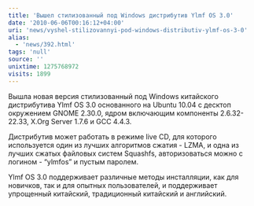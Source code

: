 ```yaml
---
title: 'Вышел стилизованный под Windows дистрибутив Ylmf OS 3.0'
date: '2010-06-06T00:16:12+04:00'
uri: 'news/vyshel-stilizovannyi-pod-windows-distributiv-ylmf-os-3-0'
alias: 
  - 'news/392.html'
tags: 'null'
source: ''
unixtime: 1275768972
visits: 1899
---
```

Вышла новая версия стилизованный под Windows китайского дистрибутива Ylmf OS 3.0 основанного на Ubuntu 10.04 с десктоп окружением GNOME 2.30.0, ядром включающим компоненты 2.6.32-22.33, X.Org Server 1.7.6 и GCC 4.4.3.

Дистрибутив может работать в режиме live CD, для которого используется один из лучших алгоритмов сжатия - LZMA, и одна из лучших сжатых файловых систем Squashfs, авторизоваться можно с логином - “ylmfos” и пустым паролем.

Ylmf OS 3.0 поддерживает различные методы инсталляции, как для новичков, так и для опытных пользователей, и поддерживает упрощенный китайский, традиционный китайский и английский.
